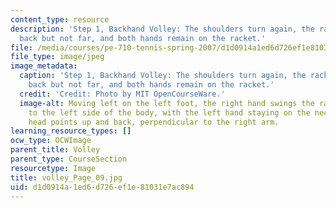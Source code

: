 ```yaml
---
content_type: resource
description: 'Step 1, Backhand Volley: The shoulders turn again, the racket is brought
  back but not far, and both hands remain on the racket.'
file: /media/courses/pe-710-tennis-spring-2007/d1d0914a1ed6d726ef1e81031e7ac894_volley_Page_09.jpg
file_type: image/jpeg
image_metadata:
  caption: 'Step 1, Backhand Volley: The shoulders turn again, the racket is brought
    back but not far, and both hands remain on the racket.'
  credit: 'Credit: Photo by MIT OpenCourseWare.'
  image-alt: Moving left on the left foot, the right hand swings the racket across
    to the left side of the body, with the left hand staying on the neck. The racket
    head points up and back, perpendicular to the right arm.
learning_resource_types: []
ocw_type: OCWImage
parent_title: Volley
parent_type: CourseSection
resourcetype: Image
title: volley_Page_09.jpg
uid: d1d0914a-1ed6-d726-ef1e-81031e7ac894
---
```


